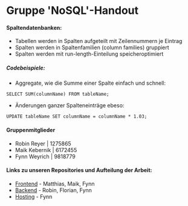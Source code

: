 # Gruppe 'NoSQL'-Handout

#### Spaltendatenbanken:
- Tabellen werden in Spalten aufgeteilt mit Zeilennummern je Eintrag
- Spalten werden in Spaltenfamilien (column families) gruppiert
- Spalten werden mit run-length-Einteilung speicheroptimiert

##### Codebeispiele:
- Aggregate, wie die Summe einer Spalte einfach und schnell:
```
SELECT SUM(columnName) FROM tableName;
```

- Änderungen ganzer Spalteneinträge ebeso:
```
UPDATE tableName SET columnName = columnName * 1.03;
```

#### Gruppenmitglieder
- Robin Reyer | 1275865
- Maik Kebernik | 6172455
- Fynn Weyrich | 9818779

#### Links zu unseren Repositories und Aufteilung der Arbeit:
 - [Frontend](https://github.com/Gruppe-NoSQL/mongodb-quiz-frontend) - Matthias, Maik, Fynn
 - [Backend](https://github.com/Gruppe-NoSQL/mongodb-quiz-backend) - Robin, Florian, Fynn
 - [Hosting](https://github.com/Gruppe-NoSQL/mongodb-quiz-hosting) - Fynn